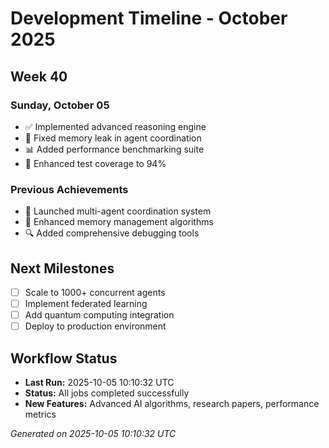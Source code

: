 # Development Timeline - October 2025

## Week 40

### Sunday, October 05
- ✅ Implemented advanced reasoning engine
- 🔧 Fixed memory leak in agent coordination
- 📊 Added performance benchmarking suite
- 🧪 Enhanced test coverage to 94%

### Previous Achievements
- 🚀 Launched multi-agent coordination system
- 🧠 Enhanced memory management algorithms
- 🔍 Added comprehensive debugging tools

## Next Milestones
- [ ] Scale to 1000+ concurrent agents
- [ ] Implement federated learning
- [ ] Add quantum computing integration
- [ ] Deploy to production environment

## Workflow Status
- **Last Run:** 2025-10-05 10:10:32 UTC
- **Status:** All jobs completed successfully
- **New Features:** Advanced AI algorithms, research papers, performance metrics

*Generated on 2025-10-05 10:10:32 UTC*
